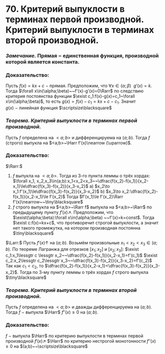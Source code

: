 # 70. Критерий выпуклости в терминах первой производной. Критерий выпуклости в терминах второй производной.

### *Замечание.* Прямая $-$ единственная функция, производной которой является константа.

### Доказательство:
Пусть $f(x)=kx+c~-~$прямая.
Предположим, что $\forall x\in(\alpha;\beta)~~g'(x)=k$.
Тогда $\forall x\in(\alpha;\beta)~~f'(x)-g'(x)=0\Rarr$ по следствию критерия постоянства функции $\exist c_1:f(x)-g(x)=c_1~\forall x\in(\alpha;\beta)$, то есть $g(x)=f(x)-c_1=kx+c-c_1$. Значит $g(x)~-~$линейная функция  $\scriptsize\blacksquare$

### *Теорема. Критерий выпуклости в терминах первой производной.*
Пусть $f$ определена на $<a;b>$ и дифференцируема на $(a;b)$.
Тогда $f$ (строго) выпукла на $<a;b>~\Harr f'(x)\nearrow (\uparrow)$.

### Доказательство:
$\Rarr:$
1. $f$ выпукла на $<a;b>$. Тогда из 3-го пункта леммы о трёх хордах:
$\forall x_1, x_2,x_3\in(a;b):x_1<x_2<x_3~~\dfrac{f(x_2)-f(x_1)}{x_2-x_1}\le\dfrac{f(x_3)-f(x_2)}{x_3-x_2}$
a) $x_2\to x_1:f'(x_1)\le\dfrac{f(x_3)-f(x_2)}{x_3-x_2}$
b) $x_3\to x_2:\dfrac{f(x_2)-f(x_1)}{x_2-x_1}\le f'(x_2)$
Тогда $f'(x_1)\le f'(x_2)\Rarr f'(x)\nearrow~~\tiny\blacksquare$
2. $f$ строго выпукла на $<a;b>~\Rarr f$ выпукла на $<a;b>~\Rarr$ по предыдущему пункту $f'(x)\nearrow$.
Предположим, что $\exist(\alpha;\beta):\forall x\in(\alpha;\beta) ~~f'(x)=k=const$.
Тогда $\exist c:f(x)=kx+c$, что противоречит строгой выпуклости, а значит нет такого промежутка, на котором производная постоянна $\tiny\blacksquare$

$\Larr:$
Пусть $f'(x)\uparrow$ на $(a;b)$. Возьмём произвольные $x_1<x_2<x_3\in(a;b)$.
По теореме Лагранжа для отрезков $[x_1;x_2]$ и $[x_2;x_3]$:
$\exist c_1:x_1\lessgtr c \lessgtr x_2~~\dfrac{f(x_2)-f(x_1)}{x_2-x_1}=f'(c_1)$
$\exist c_2:x_2\lessgtr c_2\lessgtr x_3~~\dfrac{f(x_3)-f(x_2)}{x_3-x_2}=f'(c_2)$
Так как $c_1<c_2$, то $\dfrac{f(x_2)-f(x_1)}{x_2-x_1}<\dfrac{f(x_3)-f(x_2)}{x_3-x_2}$.
Тогда по 3-му пункту леммы о трёх хордах $f$ строго выпукла  $\tiny\blacksquare$

### *Теорема. Критерий выпуклости в терминах второй производной.*
Пусть $f$ определена на $<a;b>$ и дважды дифференцируема на $(a;b)$.
Тогда $f~-~$выпукла $\Harr$ $f''(x)\ge0$ на $(a;b)$.

### Доказательство:
$f~-~$выпукла $\Harr$ по критерию выпуклости в терминах первой производной $f'(x)\nearrow$ $\Harr$ по критерию нестрогой монотонности $f''(x)\ge0$ на $(a;b)~~\scriptsize\blacksquare$